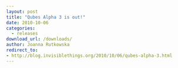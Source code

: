 ```yaml
---
layout: post
title: "Qubes Alpha 3 is out!"
date: 2010-10-06
categories:
  - releases
download_url: /downloads/
author: Joanna Rutkowska
redirect_to:
- http://blog.invisiblethings.org/2010/10/06/qubes-alpha-3.html
---
```

